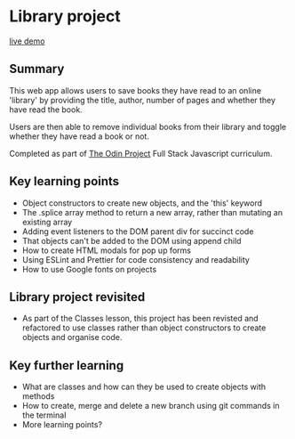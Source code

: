 # Library project

[live demo](https://barrymoonshine.github.io/library/)

## Summary

This web app allows users to save books they have read to an online 'library' by providing the title, author, number of pages and whether they have read the book.

Users are then able to remove individual books from their library and toggle whether they have read a book or not.

Completed as part of [The Odin Project](https://theodinproject.com) Full Stack Javascript curriculum.

## Key learning points

- Object constructors to create new objects, and the 'this' keyword
- The .splice array method to return a new array, rather than mutating an existing array
- Adding event listeners to the DOM parent div for succinct code
- That objects can't be added to the DOM using append child
- How to create HTML modals for pop up forms
- Using ESLint and Prettier for code consistency and readability
- How to use Google fonts on projects

## Library project revisited

- As part of the Classes lesson, this project has been revisted and refactored to use classes rather than object constructors to create objects and organise code. 

## Key further learning

- What are classes and how can they be used to create objects with methods
- How to create, merge and delete a new branch using git commands in the terminal
- More learning points?
